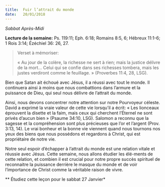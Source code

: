 ```yaml
---
title:  Fuir l’attrait du monde
date:   20/01/2018
---
```


*Sabbat Après-Midi*

**Lecture de la semaine:** Ps. 119:11; Eph. 6:18; Romains 8:5, 6; Hébreux 11:1-6; 1 Rois 3:14; Ézéchiel 36: 26, 27.

><p>Verset à mémoriser:</p>
>« Au jour de la colère, la richesse ne sert à rien; mais la justice délivre de la mort… Celui qui se confie dans ses richesses tombera, mais les justes verdiront comme le feuillage. » (Proverbes 11:4, 28, LSG).

Bien que Satan ait échoué avec Jésus, il a réussi avec tout le monde. Il continuera ainsi à moins que nous combattions dans l’armure et la puissance de Dieu, qui seul nous délivre de l’attrait du monde.

Ainsi, nous devons concentrer notre attention sur notre Pourvoyeur céleste. David a exprimé la vraie valeur de cette vie lorsqu’il a écrit: « Les lionceaux éprouvent la disette et la faim, mais ceux qui cherchent l’Éternel ne sont privés d’aucun bien » (Psaume 34:10, LSG). Salomon a reconnu que la sagesse et la compréhension sont plus précieuses que l’or et l’argent (Prov. 3:13, 14). Le vrai bonheur et la bonne vie viennent quand nous tournons nos yeux des biens que nous possédons et regardons à Christ, qui est propriétaire de notre vie. 

Notre seul espoir d’échapper à l’attrait du monde est une relation vitale et réussie avec Jésus. Cette semaine, nous allons étudier les élé-ments de cette relation, et combien il est crucial pour notre propre succès spirituel de reconnaitre la puissance derrière le masque du monde et de voir l’importance de Christ comme la véritable raison de vivre.

** Étudiez cette leçon pour le sabbat 27 Janvier*